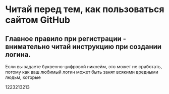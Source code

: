 # Читай перед тем, как пользоваться сайтом GitHub

## Главное правило при регистрации - внимательно читай инструкцию при создании логина.

Если вы задаете буквенно-цифровой никнейм, это может не сработать, потому как ваш любимый логин может быть занят всякими вредными людьм, которые

1223213213